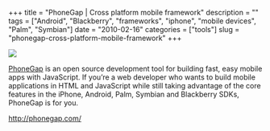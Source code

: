 +++
title = "PhoneGap | Cross platform mobile framework"
description = ""
tags = ["Android", "Blackberry", "frameworks", "iphone", "mobile devices", "Palm", "Symbian"]
date = "2010-02-16"
categories = ["tools"]
slug = "phonegap-cross-platform-mobile-framework"
+++


<div class="tool-screenshot mb1"><a href="http://phonegap.com/"><img id='bluga-thumbnail-2836' class='bluga-thumbnail custom' src='http://media.konigi.com/bluga/
wt5232bf1e1b35e_custom.jpg'/></a></div><p><a href="http://phonegap.com/">PhoneGap</a> is an open source development tool for building fast, easy mobile apps with JavaScript. If you’re a web developer who wants to build mobile applications in HTML and JavaScript while still taking advantage of the core features in the iPhone, Android, Palm, Symbian and Blackberry SDKs, PhoneGap is for you.</p>

  
<p><a href="http://phonegap.com/">http://phonegap.com/</a></p>
      
